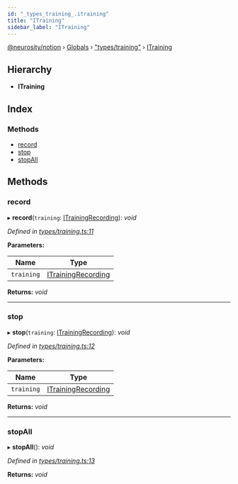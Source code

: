 ```yaml
---
id: "_types_training_.itraining"
title: "ITraining"
sidebar_label: "ITraining"
---
```


[@neurosity/notion](../index.md) › [Globals](../globals.md) › ["types/training"](../modules/_types_training_.md) › [ITraining](_types_training_.itraining.md)

## Hierarchy

* **ITraining**

## Index

### Methods

* [record](_types_training_.itraining.md#record)
* [stop](_types_training_.itraining.md#stop)
* [stopAll](_types_training_.itraining.md#stopall)

## Methods

###  record

▸ **record**(`training`: [ITrainingRecording](_types_training_.itrainingrecording.md)): *void*

*Defined in [types/training.ts:11](https://github.com/neurosity/notion-js/blob/80b48df/src/types/training.ts#L11)*

**Parameters:**

Name | Type |
------ | ------ |
`training` | [ITrainingRecording](_types_training_.itrainingrecording.md) |

**Returns:** *void*

___

###  stop

▸ **stop**(`training`: [ITrainingRecording](_types_training_.itrainingrecording.md)): *void*

*Defined in [types/training.ts:12](https://github.com/neurosity/notion-js/blob/80b48df/src/types/training.ts#L12)*

**Parameters:**

Name | Type |
------ | ------ |
`training` | [ITrainingRecording](_types_training_.itrainingrecording.md) |

**Returns:** *void*

___

###  stopAll

▸ **stopAll**(): *void*

*Defined in [types/training.ts:13](https://github.com/neurosity/notion-js/blob/80b48df/src/types/training.ts#L13)*

**Returns:** *void*
